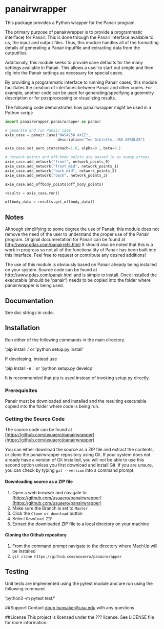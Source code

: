 # panairwrapper

This package provides a Python wrapper for the Panair program.

The primary purpose of panairwrapper is to provide a programmatic
interface) for Panair. This is done through the Panair interface available to
us, the input and output files. Thus, this module handles all of the formatting
details of generating a Panair inputfile and extracting data from the
outputfiles.

Additionaly, this module seeks to provide sane defaults for the many settings
available in Panair. This allows a user to start out simple and then dig into
the Panair settings as necessary for special cases.

By providing a programmatic interface to running Panair cases, this module
facilitates the creation of interfaces between Panair and other codes. For
example, another code can be used for generating/specifying a geometry
description or for postprocessing or visualizing results.


The following code demonstrates how panairwrapper might be used in a 
Python script:

```python
import panairwrapper.panairwrapper as panair

# generate and run Panair case
axie_case = panair.Case("NASA25D AXIE",
                        description="Ted Giblette, USU AEROLAB")

axie_case.set_aero_state(mach=1.6, alpha=0., beta=0.)

# network points and off-body points are passed in as numpy arrays
axie_case.add_network("front", network_points_0)
axie_case.add_network("front_mid", network_points_1)
axie_case.add_network("back_mid", network_points_2)
axie_case.add_network("back", network_points_3)

axie_case.add_offbody_points(off_body_points)

results = axie_case.run()

offbody_data = results.get_offbody_data()
```

## Notes

Although simplifying to some degree the use of Panair, this module does
not remove the need of the user to understand the proper use of the Panair
program. Original documentation for Panair can be found at
http://www.pdas.com/panairrefs.html
It should also be noted that this is a work in progress so not all of the
functionaltity of Panair has been built into this interface. Feel free to
request or contribute any desired additions!

The use of this module is obviously based on Panair already being
installed on your system. Source code can be found at
http://www.pdas.com/panair.html
and is simple to install. Once installed the executable (should be 'panair')
needs to be copied into the folder where panairwrapper is being used. 

## Documentation

See doc strings in code. 

## Installation

Run either of the following commands in the main directory.

'pip install .'
or
'python setup.py install'

If developing, instead use

'pip install -e .'
or
'python setup.py develop'

It is recommended that pip is used instead of invoking setup.py directly.

### Prerequisites

Panair must be downloaded and installed and the resulting executable 
copied into the folder where code is being run.

### Getting the Source Code

The source code can be found at [https://github.com/usuaero/panairwrapper](https://github.com/usuaero/panairwrapper)

You can either download the source as a ZIP file and extract the contents, or 
clone the panairwrapper repository using Git. If your system does not already have a 
version of Git installed, you will not be able to use this second option unless 
you first download and install Git. If you are unsure, you can check by typing 
`git --version` into a command prompt.

#### Downloading source as a ZIP file

1. Open a web browser and navigate to [https://github.com/usuaero/panairwrapper](https://github.com/usuaero/panairwrapper)
2. Make sure the Branch is set to `Master`
3. Click the `Clone or download` button
4. Select `Download ZIP`
5. Extract the downloaded ZIP file to a local directory on your machine

#### Cloning the Github repository

1. From the command prompt navigate to the directory where MachUp will be installed
2. `git clone https://github.com/usuaero/panairwrapper`

## Testing
Unit tests are implemented using the pytest module and are run using the following command.

'python3 -m pytest test/'

##Support
Contact doug.hunsaker@usu.edu with any questions.

##License
This project is licensed under the ??? license. See LICENSE file for more information. 
